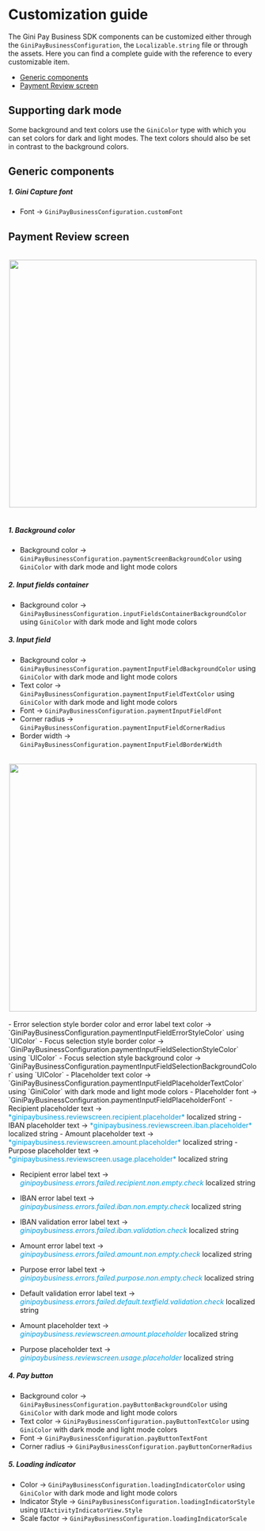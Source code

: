 Customization guide
=============================

The Gini Pay Business SDK components can be customized either through the `GiniPayBusinessConfiguration`, the `Localizable.string` file or through the assets. Here you can find a complete guide with the reference to every customizable item.

- [Generic components](#generic-components)
- [Payment Review screen](#payment-review-screen)


## Supporting dark mode

Some background and text colors use the `GiniColor` type with which you can set colors for dark and light modes. The text colors should also be set in contrast to the background colors.

## Generic components

##### 1. Gini Capture font

- Font &#8594;  `GiniPayBusinessConfiguration.customFont`

## Payment Review screen

<br>
<center><img src="img/Customization guide/PaymentReview.PNG" height="500"/></center>
</br>

##### 1. Background color
- Background color &#8594; `GiniPayBusinessConfiguration.paymentScreenBackgroundColor` using `GiniColor` with dark mode and light mode colors

##### 2. Input fields container
- Background color &#8594; `GiniPayBusinessConfiguration.inputFieldsContainerBackgroundColor` using `GiniColor` with dark mode and light mode colors

##### 3. Input field
- Background color &#8594; `GiniPayBusinessConfiguration.paymentInputFieldBackgroundColor` using `GiniColor` with dark mode and light mode colors
- Text color &#8594; `GiniPayBusinessConfiguration.paymentInputFieldTextColor` using `GiniColor` with dark mode and light mode colors
- Font &#8594; `GiniPayBusinessConfiguration.paymentInputFieldFont`
- Corner radius &#8594; `GiniPayBusinessConfiguration.paymentInputFieldCornerRadius`
- Border width &#8594; `GiniPayBusinessConfiguration.paymentInputFieldBorderWidth`

<br>
<center><img src="img/Customization guide/SelectionStyle.jpeg" height="500"/></center>
</br>
- Error selection style border color and error label text color &#8594; `GiniPayBusinessConfiguration.paymentInputFieldErrorStyleColor` using `UIColor`
- Focus selection style border color &#8594; `GiniPayBusinessConfiguration.paymentInputFieldSelectionStyleColor` using `UIColor`
- Focus selection style background color &#8594; `GiniPayBusinessConfiguration.paymentInputFieldSelectionBackgroundColor` using `UIColor`
- Placeholder text color &#8594; `GiniPayBusinessConfiguration.paymentInputFieldPlaceholderTextColor` using `GiniColor` with dark mode and light mode colors
- Placeholder font &#8594; `GiniPayBusinessConfiguration.paymentInputFieldPlaceholderFont`
- Recipient placeholder text &#8594; <span style="color:#009EDF">*ginipaybusiness.reviewscreen.recipient.placeholder*</span> localized string
- IBAN placeholder text &#8594; <span style="color:#009EDF">*ginipaybusiness.reviewscreen.iban.placeholder*</span> localized string
- Amount placeholder text &#8594; <span style="color:#009EDF">*ginipaybusiness.reviewscreen.amount.placeholder*</span> localized string
- Purpose placeholder text &#8594; <span style="color:#009EDF">*ginipaybusiness.reviewscreen.usage.placeholder*</span> localized string

- Recipient error label text &#8594; <span style="color:#009EDF">*ginipaybusiness.errors.failed.recipient.non.empty.check*</span> localized string
- IBAN error label text &#8594; <span style="color:#009EDF">*ginipaybusiness.errors.failed.iban.non.empty.check*</span> localized string
- IBAN validation error label text &#8594; <span style="color:#009EDF">*ginipaybusiness.errors.failed.iban.validation.check*</span> localized string
- Amount error label text &#8594; <span style="color:#009EDF">*ginipaybusiness.errors.failed.amount.non.empty.check*</span> localized string
- Purpose error label text &#8594; <span style="color:#009EDF">*ginipaybusiness.errors.failed.purpose.non.empty.check*</span> localized string
- Default validation error label text &#8594; <span style="color:#009EDF">*ginipaybusiness.errors.failed.default.textfield.validation.check*</span> localized string

- Amount placeholder text &#8594; <span style="color:#009EDF">*ginipaybusiness.reviewscreen.amount.placeholder*</span> localized string
- Purpose placeholder text &#8594; <span style="color:#009EDF">*ginipaybusiness.reviewscreen.usage.placeholder*</span> localized string

##### 4. Pay button
- Background color &#8594; `GiniPayBusinessConfiguration.payButtonBackgroundColor` using `GiniColor` with dark mode and light mode colors
- Text color &#8594; `GiniPayBusinessConfiguration.payButtonTextColor` using `GiniColor` with dark mode and light mode colors
- Font &#8594; `GiniPayBusinessConfiguration.payButtonTextFont`
- Corner radius &#8594; `GiniPayBusinessConfiguration.payButtonCornerRadius`

##### 5. Loading indicator
- Color &#8594; `GiniPayBusinessConfiguration.loadingIndicatorColor` using `GiniColor` with dark mode and light mode colors
- Indicator Style &#8594; `GiniPayBusinessConfiguration.loadingIndicatorStyle` using `UIActivityIndicatorView.Style` 
- Scale factor &#8594; `GiniPayBusinessConfiguration.loadingIndicatorScale`